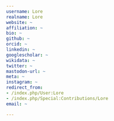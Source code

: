```yaml
---
username: Lore
realname: Lore
website: ~
affiliation: ~
bio: ~
github: ~
orcid: ~
linkedin: ~
googlescholar: ~
wikidata: ~
twitter: ~
mastodon-url: ~
meta: ~
instagram: ~
redirect_from:
- /index.php/User:Lore
- /index.php/Special:Contributions/Lore
email: ~

---
```

